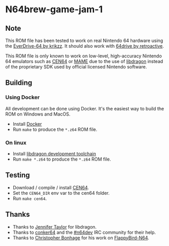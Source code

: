# N64brew-game-jam-1

## Note

This ROM file has been tested to work on real Nintendo 64 hardware using the
[EverDrive-64 by krikzz](http://krikzz.com/). It should also work with
[64drive by retroactive](http://64drive.retroactive.be/).

This ROM file is only known to work on low-level, high-accuracy Nintendo 64
emulators such as [CEN64](https://cen64.com/) or [MAME](http://mamedev.org/)
due to the use of [libdragon](https://dragonminded.com/n64dev/libdragon/)
instead of the proprietary SDK used by official licensed Nintendo software.

## Building

### Using Docker

All development can be done using Docker. It's the easiest way to build the ROM on Windows and MacOS.

 * Install [Docker](https://docker.com)
 * Run `make` to produce the `*.z64` ROM file.

 ### On linux

* Install [libdragon development toolchain](https://github.com/DragonMinded/libdragon)
* Run `make *.z64` to produce the `*.z64` ROM file.

## Testing

* Download / compile / install [CEN64](https://cen64.com/).
* Set the `CEN64_DIR` env var to the cen64 folder.
* Run `make cen64`.

## Thanks

* Thanks to [Jennifer Taylor](https://github.com/DragonMinded) for libdragon.
* Thanks to [conker64](https://github.com/conker64) and the [#n64dev](irc://irc.efnet.org/#n64dev) IRC community for their help.
* Thanks to [Christopher Bonhage](https://github.com/meeq) for his work on [FlappyBird-N64](https://github.com/meeq/FlappyBird-N64).